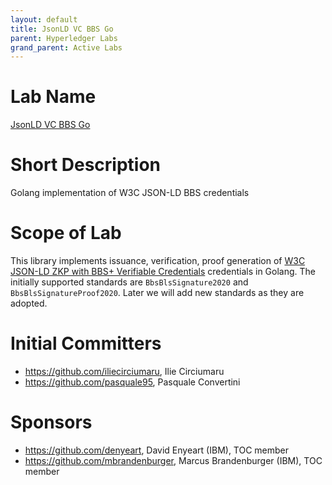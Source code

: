 ```yaml
---
layout: default
title: JsonLD VC BBS Go
parent: Hyperledger Labs
grand_parent: Active Labs
---
```

# Lab Name
[JsonLD VC BBS Go](https://github.com/hyperledger-labs/jsonld-vc-bbs-go)

# Short Description
Golang implementation of W3C JSON-LD BBS credentials

# Scope of Lab
This library implements issuance, verification, proof generation of [W3C JSON-LD ZKP with BBS+ Verifiable Credentials](https://decentralized-id.com/web-standards/w3c/verifiable-credentials/data-integrity-bbs+/) credentials in Golang. The initially supported standards are  `BbsBlsSignature2020` and `BbsBlsSignatureProof2020`. Later we will add new standards as they are adopted.

# Initial Committers
- https://github.com/iliecirciumaru, Ilie Circiumaru
- https://github.com/pasquale95, Pasquale Convertini

# Sponsors
- https://github.com/denyeart, David Enyeart (IBM), TOC member
- https://github.com/mbrandenburger, Marcus Brandenburger (IBM), TOC member
